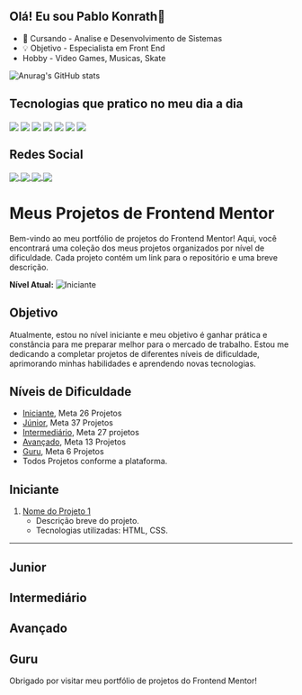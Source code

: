 ## Olá! Eu sou Pablo Konrath👋

- 📖 Cursando - Analise e Desenvolvimento de Sistemas
- 💡 Objetivo - Especialista em Front End
- Hobby - Video Games, Musicas, Skate

![Anurag's GitHub stats](https://github-readme-stats.vercel.app/api?username=pablokonrath&show_icons=true&theme=dark)

## Tecnologias que pratico no meu dia a dia

<div style="display: inline-block">
  
<img align="center" src="https://img.shields.io/badge/HTML5-E34F26?style=for-the-badge&logo=html5&logoColor=white" />
<img align="center" src="https://img.shields.io/badge/CSS3-1572B6?style=for-the-badge&logo=css3&logoColor=white" />
<img align="center" src="https://img.shields.io/badge/JavaScript-F7DF1E?style=for-the-badge&logo=javascript&logoColor=black" />
<img align="center" src="https://img.shields.io/badge/TypeScript-007ACC?style=for-the-badge&logo=typescript&logoColor=white" />
<img align="center" src="https://img.shields.io/badge/Tailwind_CSS-38B2AC?style=for-the-badge&logo=tailwind-css&logoColor=white" />
<img align="center" src="https://img.shields.io/badge/React-20232A?style=for-the-badge&logo=react&logoColor=61DAFB" />
<img align="center" src="https://img.shields.io/badge/Node.js-43853D?style=for-the-badge&logo=node.js&logoColor=white" />

</div>

## Redes Social

<div style="display: inline-block">
  <a href="https://www.linkedin.com/in/pablo-konrath-230637176/">
  <img align="center" src="https://img.shields.io/badge/LinkedIn-0077B5?style=for-the-badge&logo=linkedin&logoColor=white" />
  </a>
  <a href="https://www.facebook.com/Pablo-Konrath-Front-End-Web-Developer-103329314850594">
  <img align="center" src="https://img.shields.io/badge/Facebook-1877F2?style=for-the-badge&logo=facebook&logoColor=white" />
  </a>
  <a href="https://web.whatsapp.com/send?phone=5553991887418">
  <img align="center" src="https://img.shields.io/badge/WhatsApp-25D366?style=for-the-badge&logo=whatsapp&logoColor=white" />
  </a>
  <a href="https://www.instagram.com/pablo_konrath/">
  <img align="center" src="https://img.shields.io/badge/Instagram-E4405F?style=for-the-badge&logo=instagram&logoColor=white" />
  </a>
  
</div>

# Meus Projetos de Frontend Mentor

Bem-vindo ao meu portfólio de projetos do Frontend Mentor! Aqui, você encontrará uma coleção dos meus projetos organizados por nível de dificuldade. Cada projeto contém um link para o repositório e uma breve descrição.

**Nível Atual:** ![Iniciante](https://img.shields.io/badge/n%C3%ADvel-Iniciante-green)

## Objetivo

Atualmente, estou no nível iniciante e meu objetivo é ganhar prática e constância para me preparar melhor para o mercado de trabalho. Estou me dedicando a completar projetos de diferentes níveis de dificuldade, aprimorando minhas habilidades e aprendendo novas tecnologias.

## Níveis de Dificuldade

- [Iniciante](#iniciante), Meta 26 Projetos
- [Júnior](#junior), Meta 37 Projetos
- [Intermediário](#intermediario), Meta 27 projetos
- [Avançado](#avancado), Meta 13 Projetos
- [Guru](#guru), Meta 6 Projetos
- Todos Projetos conforme a plataforma.

## Iniciante

1. [Nome do Projeto 1](https://link-para-o-repositorio)
   - Descrição breve do projeto.
   - Tecnologias utilizadas: HTML, CSS.

---

## Junior
## Intermediário
## Avançado
## Guru

Obrigado por visitar meu portfólio de projetos do Frontend Mentor!

